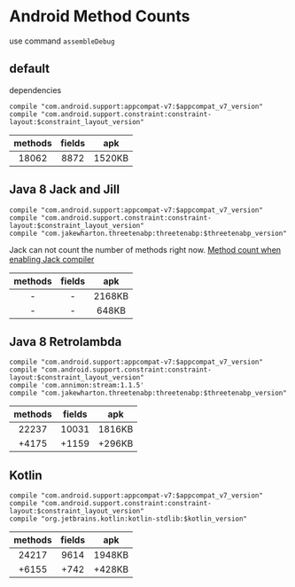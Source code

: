 
# Android Method Counts

use command `assembleDebug`

## default

dependencies

```
compile "com.android.support:appcompat-v7:$appcompat_v7_version"
compile "com.android.support.constraint:constraint-layout:$constraint_layout_version"
```


|methods|fields|apk|
|:-:|:-:|:-:|
|18062|8872|1520KB|


## Java 8 Jack and Jill

```
compile "com.android.support:appcompat-v7:$appcompat_v7_version"
compile "com.android.support.constraint:constraint-layout:$constraint_layout_version"
compile "com.jakewharton.threetenabp:threetenabp:$threetenabp_version"
```

Jack can not count the number of methods right now. [Method count when enabling Jack compiler](https://github.com/KeepSafe/dexcount-gradle-plugin/issues/143)

|methods|fields|apk|
|:-:|:-:|:-:|
|-|-|2168KB|
|-|-|648KB|


## Java 8 Retrolambda


```
compile "com.android.support:appcompat-v7:$appcompat_v7_version"
compile "com.android.support.constraint:constraint-layout:$constraint_layout_version"
compile 'com.annimon:stream:1.1.5'
compile "com.jakewharton.threetenabp:threetenabp:$threetenabp_version"
```

|methods|fields|apk|
|:-:|:-:|:-:|
|22237|10031|1816KB|
|+4175|+1159|+296KB|


## Kotlin

```
compile "com.android.support:appcompat-v7:$appcompat_v7_version"
compile "com.android.support.constraint:constraint-layout:$constraint_layout_version"
compile "org.jetbrains.kotlin:kotlin-stdlib:$kotlin_version"
```

|methods|fields|apk|
|:-:|:-:|:-:|
|24217|9614|1948KB|
|+6155|+742|+428KB|
